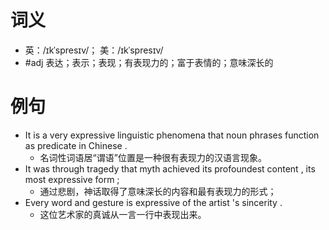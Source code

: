# 词义
- 英：/ɪkˈspresɪv/； 美：/ɪkˈspresɪv/
- #adj 表达；表示；表现；有表现力的；富于表情的；意味深长的
# 例句
- It is a very expressive linguistic phenomena that noun phrases function as predicate in Chinese .
	- 名词性词语居“谓语”位置是一种很有表现力的汉语言现象。
- It was through tragedy that myth achieved its profoundest content , its most expressive form ;
	- 通过悲剧，神话取得了意味深长的内容和最有表现力的形式；
- Every word and gesture is expressive of the artist 's sincerity .
	- 这位艺术家的真诚从一言一行中表现出来。
